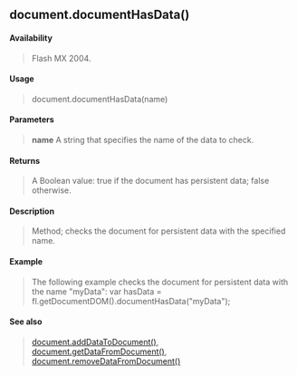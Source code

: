 ## document.documentHasData()

#### Availability

> Flash MX 2004.

#### Usage

> document.documentHasData(name)

#### Parameters

> **name** A string that specifies the name of the data to check.

#### Returns

> A Boolean value: true if the document has persistent data; false otherwise.

#### Description

> Method; checks the document for persistent data with the specified name.

#### Example

> The following example checks the document for persistent data with the name "myData": var hasData = fl.getDocumentDOM().documentHasData("myData");

#### See also

> [document.addDataToDocument()](#_bookmark119), [document.getDataFromDocument()](#_bookmark204), [document.removeDataFromDocument()](#_bookmark253)
